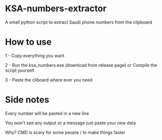 # KSA-numbers-extractor
A small python script to extract Saudi phone numbers from the clipboard 

# How to use
1 - Copy everything you want 

2 - Run the ksa_numbers.exe (download from release page) or Compile the script yourself

3 - Paste the cliboard where ever you need

# Side notes
Every number will be pasted in a new line

You won't see any output or a message just paste your new data 

   Why? CMD is scary for some people / to make things faster 
